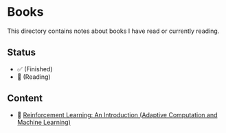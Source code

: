 # Books

This directory contains notes about books I have read or currently reading.

## Status

- ✅ (Finished)
- 🔎 (Reading)

## Content

- 🔎 [Reinforcement Learning: An Introduction (Adaptive Computation and Machine Learning)](/notes/books/ReinforcementLearning.AnIntroduction/)